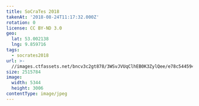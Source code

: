 ```yaml
---
title: SoCraTes 2018
takenAt: '2018-08-24T11:17:32.000Z'
rotation: 0
license: CC BY-ND 3.0
geo:
  lat: 53.002138
  lng: 9.859716
tags:
  - socrates2018
url: >-
  //images.ctfassets.net/bncv3c2gt878/3WSvJVUqClhEB0K3ZylQee/e78c544594c041d784c90c2e4fcabc35/socrates-2018_44354350922_o
size: 2515784
image:
  width: 5344
  height: 3006
contentType: image/jpeg
---
```


